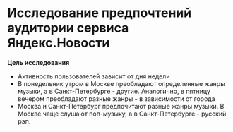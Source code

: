 # Исследование предпочтений аудитории сервиса Яндекс.Новости

**Цель исследования**

- Активность пользователей зависит от дня недели
- В понедельник утром в Москве преобладают определенные жанры музыки, а в Санкт-Петербурге - другие. Аналогично, в пятницу вечером преобладают разные жанры - в зависимости от города
- Москва и Санкт-Петербург предпочитают разные жанры музыки. В Москве чаще слушают поп-музыку, а в Санкт-Петербурге - русский рэп.
